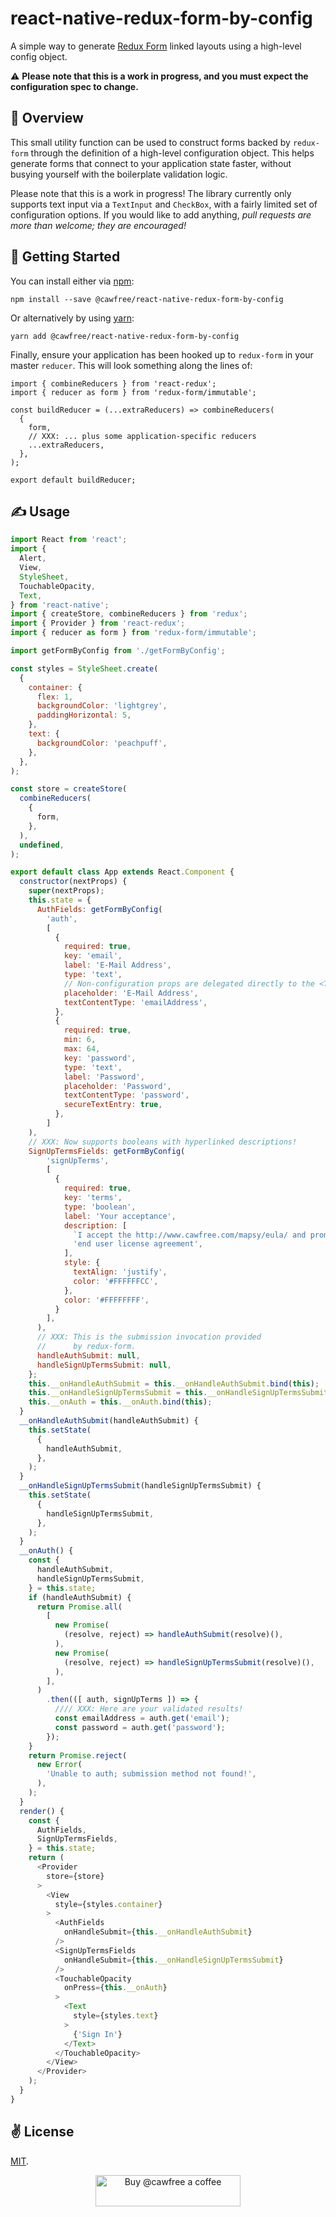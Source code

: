 # react-native-redux-form-by-config
A simple way to generate [Redux Form](https://redux-form.com/8.2.0/) linked layouts using a high-level config object.

⚠️ **Please note that this is a work in progress, and you must expect the configuration spec to change.**

## 🚡 Overview
This small utility function can be used to construct forms backed by `redux-form` through the definition of a high-level configuration object. This helps generate forms that connect to your application state faster, without busying yourself with the boilerplate validation logic.

Please note that this is a work in progress! The library currently only supports text input via a `TextInput` and `CheckBox`, with a fairly limited set of configuration options. If you would like to add anything, *pull requests are more than welcome; they are encouraged!*

## 🚀 Getting Started
You can install either via [npm](https://www.npmjs.com/package/@cawfree/react-native-redux-form-by-config):
```
npm install --save @cawfree/react-native-redux-form-by-config
```
Or alternatively by using [yarn](https://www.npmjs.com/package/@cawfree/react-native-redux-form-by-config):
```
yarn add @cawfree/react-native-redux-form-by-config
```
Finally, ensure your application has been hooked up to `redux-form` in your master `reducer`. This will look something along the lines of:

```
import { combineReducers } from 'react-redux';
import { reducer as form } from 'redux-form/immutable';

const buildReducer = (...extraReducers) => combineReducers(
  {
    form,
    // XXX: ... plus some application-specific reducers
    ...extraReducers,
  },
);

export default buildReducer;

```

## ✍️ Usage
```javascript
import React from 'react';
import {
  Alert,
  View,
  StyleSheet,
  TouchableOpacity,
  Text,
} from 'react-native';
import { createStore, combineReducers } from 'redux';
import { Provider } from 'react-redux';
import { reducer as form } from 'redux-form/immutable';

import getFormByConfig from './getFormByConfig';

const styles = StyleSheet.create(
  {
    container: {
      flex: 1,
      backgroundColor: 'lightgrey',
      paddingHorizontal: 5,
    },
    text: {
      backgroundColor: 'peachpuff',
    },
  },
);

const store = createStore(
  combineReducers(
    {
      form,
    },
  ),
  undefined,
);

export default class App extends React.Component {
  constructor(nextProps) {
    super(nextProps);
    this.state = {
      AuthFields: getFormByConfig(
        'auth',
        [
          {
            required: true,
            key: 'email',
            label: 'E-Mail Address',
            type: 'text',
            // Non-configuration props are delegated directly to the <TextInput/>.
            placeholder: 'E-Mail Address',
            textContentType: 'emailAddress',
          },
          {
            required: true,
            min: 6,
            max: 64,
            key: 'password',
            type: 'text',
            label: 'Password',
            placeholder: 'Password',
            textContentType: 'password',
            secureTextEntry: true,
          },
        ]
    ),
    // XXX: Now supports booleans with hyperlinked descriptions!
    SignUpTermsFields: getFormByConfig(
        'signUpTerms',
        [
          {
            required: true,
            key: 'terms',
            type: 'boolean',
            label: 'Your acceptance',
            description: [
              `I accept the http://www.cawfree.com/mapsy/eula/ and promise to be awesome to other users.`,
              'end user license agreement',
            ],
            style: {
              textAlign: 'justify',
              color: '#FFFFFFCC',
            },
            color: '#FFFFFFFF',
          }
        ],
      ),
      // XXX: This is the submission invocation provided
      //      by redux-form.
      handleAuthSubmit: null,
      handleSignUpTermsSubmit: null,
    };
    this.__onHandleAuthSubmit = this.__onHandleAuthSubmit.bind(this);
    this.__onHandleSignUpTermsSubmit = this.__onHandleSignUpTermsSubmit.bind(this);
    this.__onAuth = this.__onAuth.bind(this);
  }
  __onHandleAuthSubmit(handleAuthSubmit) {
    this.setState(
      {
        handleAuthSubmit,
      },
    );
  }
  __onHandleSignUpTermsSubmit(handleSignUpTermsSubmit) {
    this.setState(
      {
        handleSignUpTermsSubmit,
      },
    );
  }
  __onAuth() {
    const {
      handleAuthSubmit,
      handleSignUpTermsSubmit,
    } = this.state;
    if (handleAuthSubmit) {
      return Promise.all(
        [
          new Promise(
            (resolve, reject) => handleAuthSubmit(resolve)(),
          ),
          new Promise(
            (resolve, reject) => handleSignUpTermsSubmit(resolve)(),
          ),
        ],
      )
        .then(([ auth, signUpTerms ]) => {
          //// XXX: Here are your validated results!
          const emailAddress = auth.get('email');
          const password = auth.get('password');
        });
    }
    return Promise.reject(
      new Error(
        'Unable to auth; submission method not found!',
      ),
    );
  }
  render() {
    const {
      AuthFields,
      SignUpTermsFields,
    } = this.state;
    return (
      <Provider
        store={store}
      >
        <View
          style={styles.container}
        >
          <AuthFields
            onHandleSubmit={this.__onHandleAuthSubmit}
          />
          <SignUpTermsFields
            onHandleSubmit={this.__onHandleSignUpTermsSubmit}
          />
          <TouchableOpacity
            onPress={this.__onAuth}
          >
            <Text
              style={styles.text}
            >
              {'Sign In'}
            </Text>
          </TouchableOpacity>
        </View>
      </Provider>
    );
  }
}
```

## ✌️ License
[MIT](https://opensource.org/licenses/MIT).

<p align="center">
  <a href="https://www.buymeacoffee.com/cawfree">
    <img src="https://cdn.buymeacoffee.com/buttons/default-orange.png" alt="Buy @cawfree a coffee" width="232" height="50" />
  </a>
</p>
